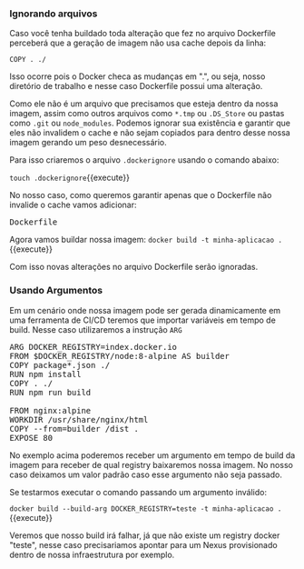 ### Ignorando arquivos

Caso você tenha buildado toda alteração que fez no arquivo Dockerfile perceberá que a geração de imagem não usa cache depois da linha:

```
COPY . ./
```

Isso ocorre pois o Docker checa as mudanças em ".", ou seja, nosso diretório de trabalho e nesse caso Dockerfile possui uma alteração.

Como ele não é um arquivo que precisamos que esteja dentro da nossa imagem, assim como outros arquivos como `*.tmp` ou `.DS_Store` ou pastas como `.git` ou `node_modules`. Podemos ignorar sua existência e garantir que eles não invalidem o cache e não sejam copiados para dentro desse nossa imagem gerando um peso desnecessário.

Para isso criaremos o arquivo `.dockerignore` usando o comando abaixo:

`touch .dockerignore`{{execute}}

No nosso caso, como queremos garantir apenas que o Dockerfile não invalide o cache vamos adicionar:

<pre class="file" data-filename=".dockerignore" data-target="replace">
Dockerfile
</pre>

Agora vamos buildar nossa imagem: `docker build -t minha-aplicacao .`{{execute}}

Com isso novas alterações no arquivo Dockerfile serão ignoradas.

### Usando Argumentos

Em um cenário onde nossa imagem pode ser gerada dinamicamente em uma ferramenta de CI/CD teremos que importar variáveis em tempo de build. Nesse caso utilizaremos a instrução `ARG`


<pre class="file" data-filename="Dockerfile" data-target="replace">
ARG DOCKER_REGISTRY=index.docker.io
FROM $DOCKER_REGISTRY/node:8-alpine AS builder
COPY package*.json ./
RUN npm install
COPY . ./
RUN npm run build

FROM nginx:alpine
WORKDIR /usr/share/nginx/html
COPY --from=builder /dist .
EXPOSE 80
</pre>

No exemplo acima poderemos receber um argumento em tempo de build da imagem para receber de qual registry baixaremos nossa imagem. No nosso caso deixamos um valor padrão caso esse argumento não seja passado.

Se testarmos executar o comando passando um argumento inválido:

`docker build --build-arg DOCKER_REGISTRY=teste -t minha-aplicacao .`{{execute}}

Veremos que nosso build irá falhar, já que não existe um registry docker "teste", nesse caso precisariamos apontar para um Nexus provisionado dentro de nossa infraestrutura por exemplo.